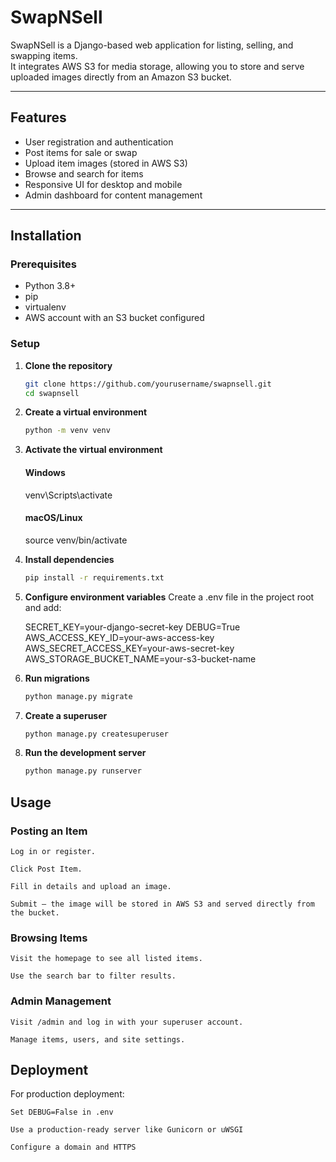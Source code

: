 # SwapNSell

SwapNSell is a Django-based web application for listing, selling, and swapping items.  
It integrates AWS S3 for media storage, allowing you to store and serve uploaded images directly from an Amazon S3 bucket.

---

## Features

- User registration and authentication
- Post items for sale or swap
- Upload item images (stored in AWS S3)
- Browse and search for items
- Responsive UI for desktop and mobile
- Admin dashboard for content management

---

## Installation

### Prerequisites
- Python 3.8+
- pip
- virtualenv
- AWS account with an S3 bucket configured

### Setup

1. **Clone the repository**
   ```bash
   git clone https://github.com/yourusername/swapnsell.git
   cd swapnsell


2. **Create a virtual environment**
    ```bash
    python -m venv venv

3. **Activate the virtual environment**
    #### Windows
    venv\Scripts\activate

    #### macOS/Linux
    source venv/bin/activate

4. **Install dependencies**
    ```bash
    pip install -r requirements.txt

5. **Configure environment variables**
    Create a .env file in the project root and add:

    SECRET_KEY=your-django-secret-key
    DEBUG=True
    AWS_ACCESS_KEY_ID=your-aws-access-key
    AWS_SECRET_ACCESS_KEY=your-aws-secret-key
    AWS_STORAGE_BUCKET_NAME=your-s3-bucket-name

6. **Run migrations**
    ```bash
    python manage.py migrate

7. **Create a superuser**
    ```bash
    python manage.py createsuperuser

8. **Run the development server**
    ```bash
    python manage.py runserver

## Usage
### Posting an Item

    Log in or register.

    Click Post Item.

    Fill in details and upload an image.

    Submit — the image will be stored in AWS S3 and served directly from the bucket.

### Browsing Items

    Visit the homepage to see all listed items.

    Use the search bar to filter results.

### Admin Management

    Visit /admin and log in with your superuser account.

    Manage items, users, and site settings.


## Deployment

For production deployment:

    Set DEBUG=False in .env

    Use a production-ready server like Gunicorn or uWSGI

    Configure a domain and HTTPS